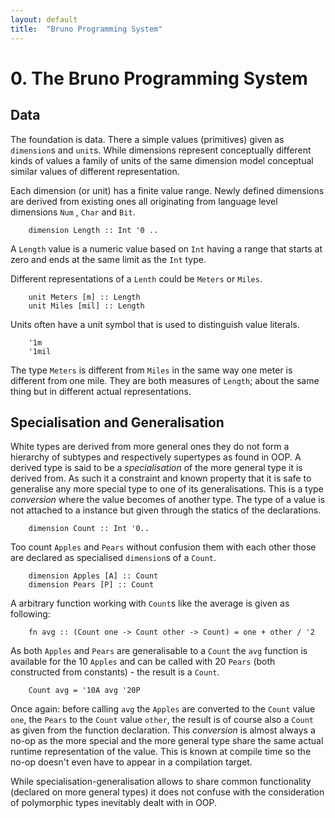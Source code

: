 ```yaml
---
layout: default
title:  "Bruno Programming System"
---
```


# 0. The **Bruno** Programming System

## Data
The foundation is data. There a simple values (primitives) given as `dimension`s 
and `unit`s. While dimensions represent conceptually different kinds of values
a family of units of the same dimension model conceptual similar values of 
different representation.

Each dimension (or unit) has a finite value range. Newly defined dimensions are 
derived from existing ones all originating from language level dimensions `Num`
, `Char` and `Bit`.

		dimension Length :: Int '0 ..

A `Length` value is a numeric value based on `Int` having a range that starts 
at zero and ends at the same limit as the `Int` type.

Different representations of a `Lenth` could be `Meters` or `Miles`.

		unit Meters [m] :: Length
		unit Miles [mil] :: Length

Units often have a unit symbol that is used to distinguish value literals.

		'1m
		'1mil

The type `Meters` is different from `Miles` in the same way one meter is 
different from one mile. They are both measures of `Length`; about the same 
thing but in different actual representations. 


## Specialisation and Generalisation
White types are derived from more general ones they do not form a hierarchy of 
subtypes and respectively supertypes as found in OOP. A derived type is said to 
be a _specialisation_ of the more general type it is derived from. 
As such it a constraint and known property that it is safe to generalise any
more special type to one of its generalisations. This is a type _conversion_
where the value becomes of another type. The type of a value is not attached to
a instance but given through the statics of the declarations.


		dimension Count :: Int '0..

Too count `Apples` and `Pears` without confusion them with each other those are
declared as specialised `dimension`s of a `Count`.

		dimension Apples [A] :: Count
		dimension Pears [P] :: Count

A arbitrary function working with `Count`s like the average is given as following:

		fn avg :: (Count one -> Count other -> Count) = one + other / '2

As both `Apples` and `Pears` are generalisable to a `Count` the `avg` function
is available for the 10 `Apples` and can be called with 20 `Pears` (both constructed 
from constants) - the result is a `Count`.

		Count avg = '10A avg '20P
		
Once again: before calling `avg` the `Apples` are converted to the `Count` value
`one`, the `Pears` to the `Count` value `other`, the result is of course also a
`Count` as given from the function declaration. This _conversion_ is almost
always a no-op as the more special and the more general type share the same
actual runtime representation of the value. This is known at compile time so the
no-op doesn't even have to appear in a compilation target.

While specialisation-generalisation allows to share common functionality 
(declared on more general types) it does not confuse with the consideration of 
polymorphic types inevitably dealt with in OOP.



